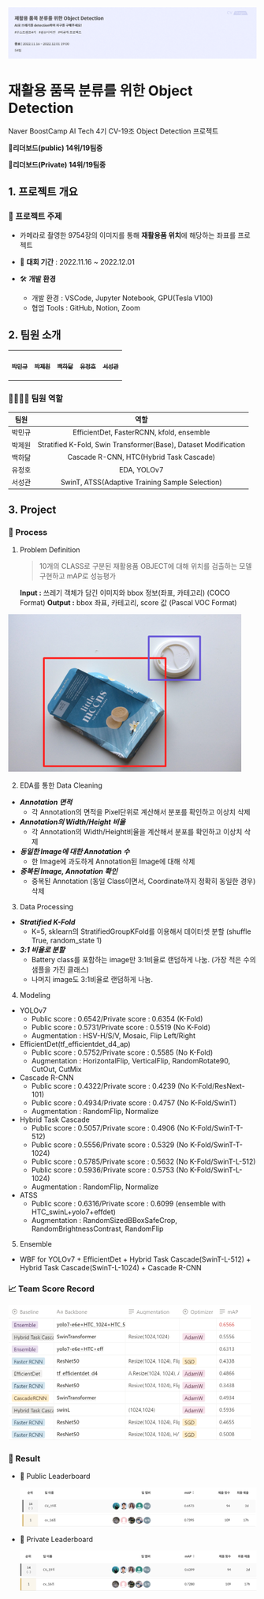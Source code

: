 <img src="./image/intro.png" alt="intro" style="zoom:80%;" />

# 재활용 품목 분류를 위한 Object Detection

Naver BoostCamp AI Tech 4기 CV-19조 Object Detection 프로젝트

**🏅리더보드(public) 14위/19팀중**

**🏅리더보드(Private) 14위/19팀중**



## 1. 프로젝트 개요

### 📙 프로젝트 주제 

- 카메라로 촬영한 9754장의 이미지를 통해 **재활용품 위치**에 해당하는 좌표를 프로젝트

- 📆 **대회 기간** : 2022.11.16 ~ 2022.12.01 

- 🛠 **개발 환경**
  - 개발 환경 : VSCode, Jupyter Notebook, GPU(Tesla V100)
  - 협업 Tools : GitHub, Notion, Zoom



## 2.  팀원 소개 

<table>
  <tr>
    <td align="center"><a href="https://github.com/zergswim"><img src="https://avatars.githubusercontent.com/u/6449473?v=4" width="100px;" alt=""/><br /><sub><b>박민규<br></b></sub></a><br /></td>
    <td align="center"><a href="https://github.com/RADM90"><img src="https://avatars.githubusercontent.com/u/69555670?v=4" width="100px;" alt=""/><br /><sub><b>박제원<br></b></sub></a><br /></td>
    <td align="center"><a href="https://github.com/hdak95"><img src="https://avatars.githubusercontent.com/u/37134920?v=4" width="100px;" alt=""/><br /><sub><b>백하닮<br></b></sub></a><br /></td>
    <td align="center"><a href="https://github.com/JunghoYoo"><img src="https://avatars.githubusercontent.com/u/10891644?v=4" width="100px;" alt=""/><br /><sub><b>유정호<br></b></sub></a><br /></td>
    <td align="center"><a href="https://github.com/ths3847"><img src="https://avatars.githubusercontent.com/u/46395571?v=4" width="100px;" alt=""/><br /><sub><b>서성관<br></b></sub></a><br /></td>
    </tr>
</table>


### 👨‍👨‍👦‍👦 팀원 역할

|  팀원  |                             역할                             |
| :----: | :----------------------------------------------------------: |
| 박민규 | EfficientDet, FasterRCNN, kfold, ensemble |
| 박제원 | Stratified K-Fold, Swin Transformer(Base), Dataset Modification |
| 백하닮 | Cascade R-CNN,  HTC(Hybrid Task Cascade) |
| 유정호 | EDA, YOLOv7 |
| 서성관 | SwinT, ATSS(Adaptive Training Sample Selection) |



## 3. Project 

### 📌 Process

1. Problem Definition

   > 10개의 CLASS로 구분된 재활용품 OBJECT에 대해 위치를 검출하는 모델 구현하고 mAP로 성능평가
   
   **Input :** 쓰레기 객체가 담긴 이미지와 bbox 정보(좌표, 카테고리) (COCO Format)
   **Output :** bbox 좌표, 카테고리, score 값 (Pascal VOC Format)

<img src="./image/data_info.png" alt="ObjectDetection" style="zoom:60%;" />

2. EDA를 통한 Data Cleaning

  - ***Annotation 면적***
    - 각 Annotation의 면적을 Pixel단위로 계산해서 분포를 확인하고 이상치 삭제
  - ***Annotation의 Width/Height 비율***
    - 각 Annotation의 Width/Height비율을 계산해서 분포를 확인하고 이상치 삭제
  - ***동일한 Image에 대한 Annotation 수***
    - 한 Image에 과도하게 Annotation된 Image에 대해 삭제
  - ***중복된 Image, Annotation 확인***
    - 중복된 Annotation (동일 Class이면서, Coordinate까지 정확히 동일한 경우)삭제
    

3. Data Processing

  - ***Stratified K-Fold***
    - K=5, sklearn의 StratifiedGroupKFold를 이용해서 데이터셋 분할 (shuffle True, random_state 1)
  - ***3:1 비율로 분할***
    - Battery class를 포함하는 image만 3:1비율로 랜덤하게 나눔. (가장 적은 수의 샘플을 가진 클래스)
    - 나머지 image도 3:1비율로 랜덤하게 나눔.

4. Modeling

  - YOLOv7
    - Public score : 0.6542/Private score : 0.6354 (K-Fold)
    - Public score : 0.5731/Private score : 0.5519 (No K-Fold)   
    - Augmentation : HSV-H/S/V, Mosaic, Flip Left/Right 
  - EfficientDet(tf_efficientdet_d4_ap) 
    - Public score : 0.5752/Private score : 0.5585 (No K-Fold)     
    - Augmentation : HorizontalFlip, VerticalFlip, RandomRotate90, CutOut, CutMix
  - Cascade R-CNN
    - Public score : 0.4322/Private score : 0.4239 (No K-Fold/ResNext-101)    
    - Public score : 0.4934/Private score : 0.4757 (No K-Fold/SwinT)   
    - Augmentation : RandomFlip, Normalize
  - Hybrid Task Cascade
    - Public score : 0.5057/Private score : 0.4906 (No K-Fold/SwinT-T-512)  
    - Public score : 0.5556/Private score : 0.5329 (No K-Fold/SwinT-T-1024)  
    - Public score : 0.5785/Private score : 0.5632 (No K-Fold/SwinT-L-512)  
    - Public score : 0.5936/Private score : 0.5753 (No K-Fold/SwinT-L-1024)  
    - Augmentation : RandomFlip, Normalize
  - ATSS
    - Public score : 0.6316/Private score : 0.6099 (ensemble with HTC_swinL+yolo7+effdet) 
    - Augmentation : RandomSizedBBoxSafeCrop, RandomBrightnessContrast, RandomFlip
    
5. Ensemble
  - WBF for YOLOv7 + EfficientDet + Hybrid Task Cascade(SwinT-L-512) + Hybrid Task Cascade(SwinT-L-1024) + Cascade R-CNN 
  

### 📈 Team Score Record

<img src="./image/teamleaderboard.png" alt="mAP_score" style="zoom:50%;" />


### 🏁 Result

- 🏅 Public Leaderboard

  <img src="./image/public_score.png" alt="mAP_score" style="zoom:60%;" />

- 🏅 Private Leaderboard

  <img src="./image/private_score.png" alt="mAP_score" style="zoom:60%;" />


